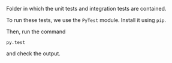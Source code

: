 Folder in which the unit tests and integration tests are contained.

To run these tests, we use the `PyTest` module. 
Install it using `pip`.

Then, run the command

```
py.test
```

and check the output.
